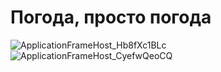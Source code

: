 # Погода, просто погода


![ApplicationFrameHost_Hb8fXc1BLc](https://user-images.githubusercontent.com/44779327/159305935-824c036c-96ef-4ada-9a78-84a741866c9e.png)
![ApplicationFrameHost_CyefwQeoCQ](https://user-images.githubusercontent.com/44779327/159306003-730b683d-ef7f-4595-bfb7-757885be0cec.png)
